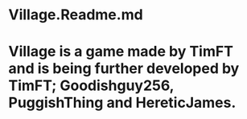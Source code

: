 # Village.Readme.md

# Village is a game made by TimFT and is being further developed by TimFT; Goodishguy256, PuggishThing and HereticJames.
